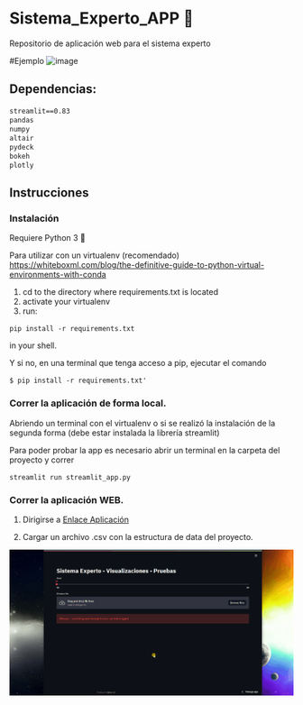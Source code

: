 # Sistema_Experto_APP 🚀
Repositorio de aplicación web para el sistema experto

#Ejemplo
![image](https://user-images.githubusercontent.com/29563000/122610612-ee0fbc80-d04d-11eb-8d43-a8692e3455c4.png)

<!-- ## Requiere Python 3
y -->
## Dependencias:
```
streamlit==0.83
pandas
numpy
altair
pydeck
bokeh
plotly
```
## Instrucciones

### Instalación
Requiere Python 3 🐍

Para utilizar con un virtualenv (recomendado)
https://whiteboxml.com/blog/the-definitive-guide-to-python-virtual-environments-with-conda
1. cd to the directory where requirements.txt is located
2. activate your virtualenv
3. run:

```console
pip install -r requirements.txt
```
 in your shell.
 
Y si no, en una terminal que tenga acceso a pip, ejecutar el comando 
```console
$ pip install -r requirements.txt'
```

### Correr la aplicación de forma local.

Abriendo un terminal con el virtualenv o si se realizó la instalación de la segunda forma (debe estar instalada la librería streamlit)

Para poder probar la app es necesario abrir un terminal en la carpeta del proyecto y correr

```console
streamlit run streamlit_app.py
```

### Correr la aplicación WEB.

1. Dirigirse a [Enlace Aplicación](https://share.streamlit.io/max-jones/sistema_experto_app/main/app.py)

2. Cargar un archivo .csv con la estructura de data del proyecto.

![DEMO](images/demo.gif)
